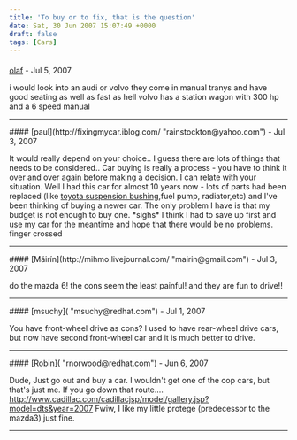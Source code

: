 ```yaml
---
title: 'To buy or to fix, that is the question'
date: Sat, 30 Jun 2007 15:07:49 +0000
draft: false
tags: [Cars]
---
```



#### 
[olaf]( "axel_1976@comcast.net") - <time datetime="2007-07-20 11:17:01">Jul 5, 2007</time>

i would look into an audi or volvo they come in manual tranys and have good seating as well as fast as hell volvo has a station wagon with 300 hp and a 6 speed manual
<hr />
#### 
[paul](http://fixingmycar.iblog.com/ "rainstockton@yahoo.com") - <time datetime="2007-07-04 22:54:14">Jul 3, 2007</time>

It would really depend on your choice.. I guess there are lots of things that needs to be considered.. Car buying is really a process - you have to think it over and over again before making a decision. I can relate with your situation. Well I had this car for almost 10 years now - lots of parts had been replaced (like [toyota suspension bushing](http://www.autotoyparts.com/toyota-suspension-bushings/ "toyota suspension bushing"),fuel pump, radiator,etc) and I've been thinking of buying a newer car. The only problem I have is that my budget is not enough to buy one. \*sighs\* I think I had to save up first and use my car for the meantime and hope that there would be no problems. finger crossed
<hr />
#### 
[Máirín](http://mihmo.livejournal.com/ "mairin@gmail.com") - <time datetime="2007-07-04 11:43:54">Jul 3, 2007</time>

do the mazda 6! the cons seem the least painful! and they are fun to drive!!
<hr />
#### 
[msuchy]( "msuchy@redhat.com") - <time datetime="2007-07-02 07:46:35">Jul 1, 2007</time>

You have front-wheel drive as cons? I used to have rear-wheel drive cars, but now have second front-wheel car and it is much better to drive.
<hr />
#### 
[Robin]( "rnorwood@redhat.com") - <time datetime="2007-06-30 12:33:07">Jun 6, 2007</time>

Dude, Just go out and buy a car. I wouldn't get one of the cop cars, but that's just me. If you go down that route.... http://www.cadillac.com/cadillacjsp/model/gallery.jsp?model=dts&year=2007 Fwiw, I like my little protege (predecessor to the mazda3) just fine.
<hr />
